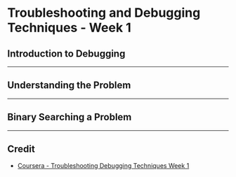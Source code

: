 # Troubleshooting and Debugging Techniques - Week 1

## Introduction to Debugging

---

## Understanding the Problem

---

## Binary Searching a Problem

---

## Credit

* [Coursera - Troubleshooting Debugging Techniques Week 1](https://www.coursera.org/learn/troubleshooting-debugging-techniques/home/week/1)
